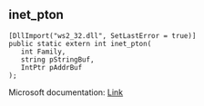 ## inet_pton

```
[DllImport("ws2_32.dll", SetLastError = true)]
public static extern int inet_pton(
   int Family,
   string pStringBuf,
   IntPtr pAddrBuf
);
```

Microsoft documentation: [Link](https://docs.microsoft.com/en-us/windows/win32/api/ws2tcpip/nf-ws2tcpip-inet_pton)
